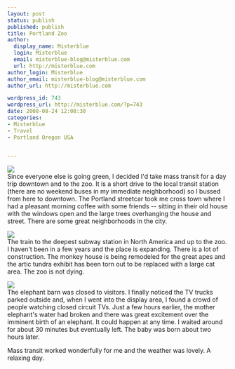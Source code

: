 ```yaml
---
layout: post
status: publish
published: publish
title: Portland Zoo
author:
  display_name: Misterblue
  login: Misterblue
  email: misterblue-blog@misterblue.com
  url: http://misterblue.com
author_login: Misterblue
author_email: misterblue-blog@misterblue.com
author_url: http://misterblue.com

wordpress_id: 743
wordpress_url: http://misterblue.com/?p=743
date: 2008-08-24 12:08:30
categories:
- Misterblue
- Travel
- Portland Oregon USA


---
```

<p>
<div class="g2image_float_left"><a href="/images/oldimages/IMG_5936.jpg"><img src="/images/oldimages/thumb/IMG_5936.jpg" class="oldImageThumb"/></a></div>Since everyone else is going green, I decided I'd take mass transit for a day trip downtown and to the zoo. It is a short drive to the local transit station (there are no weekend buses in my immediate neighborhood) so I bussed from here to downtown. The Portland streetcar took me cross town where I had a pleasant morning coffee with some friends -- sitting in their old house with the windows open and the large trees overhanging the house and street. There are some great neighborhoods in the city.
</p>
<p>
<div class="g2image_float_right"><a href="/images/oldimages/IMG_5973.jpg"><img src="/images/oldimages/thumb/IMG_5973.jpg" class="oldImageThumb"/></a></div>The train to the deepest subway station in North America and up to the zoo. I haven't been in a few years and the place is expanding. There is a lot of construction. The monkey house is being remodeled for the great apes and the artic tundra exhibit has been torn out to be replaced with a large cat area. The zoo is not dying.
</p>
<p>
<div class="g2image_float_left"><a href="/images/oldimages/IMG_6003.jpg"><img src="/images/oldimages/thumb/IMG_6003.jpg" class="oldImageThumb"/></a></div>The elephant barn was closed to visitors. I finally noticed the TV trucks parked outside and, when I went into the display area, I found a crowd of people watching closed circuit TVs. Just a few hours earlier, the mother elephant's water had broken and there was great excitement over the imminent birth of an elephant. It could happen at any time. I waited around for about 30 minutes but eventually left. The baby was born about two hours later.
</p>
<p>
Mass transit worked wonderfully for me and the weather was lovely. A relaxing day.
</p>
